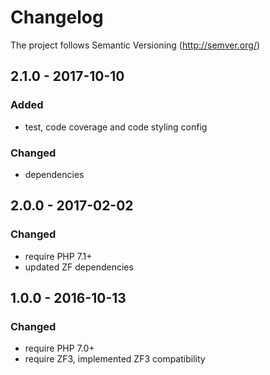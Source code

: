 # Changelog

The project follows Semantic Versioning (http://semver.org/)

## 2.1.0 - 2017-10-10
### Added
- test, code coverage and code styling config

### Changed
- dependencies

## 2.0.0 - 2017-02-02
### Changed
- require PHP 7.1+
- updated ZF dependencies

## 1.0.0 - 2016-10-13
### Changed
- require PHP 7.0+
- require ZF3, implemented ZF3 compatibility